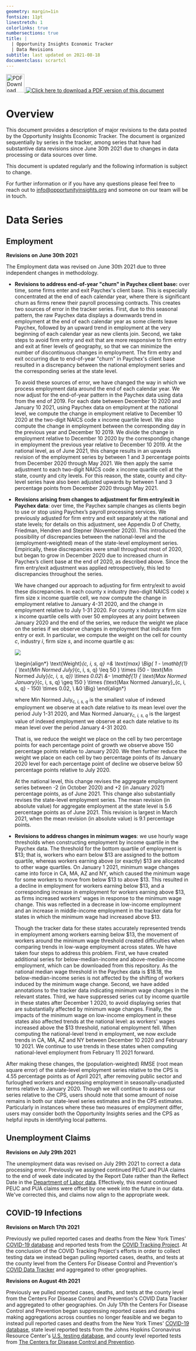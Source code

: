 ```yaml
---
geometry: margin=1in
fontsize: 11pt
linestretch: 1
colorlinks: true
numbersections: true
title: |
  | Opportunity Insights Economic Tracker
  | Data Revisions
subtitle: last updated on 2021-08-18
documentclass: scrartcl
---  
```


<a href="https://raw.githubusercontent.com/OpportunityInsights/EconomicTracker/main/docs/oi_tracker_data_revisions.pdf"><img src="pdf-icon.svg" alt="PDF Download" width="50" style="display:inline;"/> <img src="null.png" alt="Click here to download a PDF version of this document" /></a>

# Overview
This document provides a description of major revisions to the data posted by the Opportunity Insights Economic Tracker. The document is organized sequentially by series in the tracker, among series that have had substantive data revisions since June 30th 2021 due to changes in data processing or data sources over time.

This document is updated regularly and the following information is subject to change.

For further information or if you have any questions please feel free to reach out to [info@opportunityinsights.org](mailto:info@opportunityinsights.org) and someone on our team will be in touch.

# Data Series

## Employment

**Revisions on June 30th 2021**

The Employment data was revised on June 30th 2021 due to three independent changes in methodology.

- **Revisions to address end-of-year "churn" in Paychex client base:** over time, some firms enter and exit Paychex's client base. This is especially concentrated at the end of each calendar year, where there is significant churn as firms renew their payroll processing contracts. This creates two sources of error in the tracker series. First, due to this seasonal pattern, the raw Paychex data displays a downwards trend in employment at the end of each calendar year as some clients leave Paychex, followed by an upward trend in employment at the very beginning of each calendar year as new clients join. Second, we take steps to avoid firm entry and exit that are more responsive to firm entry and exit at finer levels of geography, so that we can minimize the number of discontinuous changes in employment. The firm entry and exit occurring due to end-of-year "churn" in Paychex's client base resulted in a discrepancy between the national employment series and the corresponding series at the state level.

  To avoid these sources of error, we have changed the way in which we process employment data around the end of each calendar year. We now adjust for the end-of-year pattern in the Paychex data using data from the end of 2019. For each date between December 10 2020 and January 10 2021, using Paychex data on employment at the national level, we compute the change in employment relative to December 10 2020 at the two-digit NAICS code x income quartile level. We also compute the change in employment between the corresponding day in the previous year and December 10 2019. We divide the change in employment relative to December 10 2020 by the corresponding change in employment the previous year relative to December 10 2019. At the national level, as of June 2021, this change results in an upwards revision of the employment series by between 1 and 3 percentage points from December 2020 through May 2021. We then apply the same adjustment to each two-digit NAICS code x income quartile cell at the state, county and city levels. For this reason, the state, county and city-level series have also been adjusted upwards by between 1 and 3 percentage points from December 2020 through May 2021.

- **Revisions arising from changes to adjustment for firm entry/exit in Paychex data**: over time, the Paychex sample changes as clients begin to use or stop using Paychex’s payroll processing services. We previously adjusted for firm entry and exit separately at the national and state levels; for details on this adjustment, see Appendix D of Chetty, Friedman, Hendren and Stepner (November 2020). This introduced the possibility of discrepancies between the national-level and the (employment-weighted) mean of the state-level employment series. Empirically, these discrepancies were small throughout most of 2020, but began to grow in December 2020 due to increased churn in Paychex’s client base at the end of 2020, as described above. Since the firm entry/exit adjustment was applied retrospectively, this led to discrepancies throughout the series.

  We have changed our approach to adjusting for firm entry/exit to avoid these discrepancies. In each county x industry (two-digit NAICS code) x firm size x income quartile cell, we now compute the change in employment relative to January 4-31 2020, and the change in employment relative to July 1-31 2020. For county x industry x firm size x income quartile cells with over 50 employees at any point between January 2020 and the end of the series, we reduce the weight we place on the series if we observe changes in employment that indicate firm entry or exit. In particular, we compute the weight on the cell for county _c_, industry _i_, firm size _s_, and income quartile _q_ as:

  <img src="https://render.githubusercontent.com/render/math?math=\text{Weight}_{c, i, s, q} = \text{max} \Big\{ 1 - \mathbf{1} \{ \text{Min Normed July}_{c, i, s, q} \leq 50 \} \times (50 - \text{Min Normed July}_{c, i, s, q}) \times 0.02 - \mathbf{1} \{ \text{Max Normed January}_{c, i, s, q} \geq 150 \} \times (\text{Max Normed January}_{c, i, s, q} - 150) \times 0.02, 0 \Big\}">

  \begin{align*}
  \text{Weight}_{c, i, s, q} =& \text{max} \Big\{ 1 - \mathbf{1} \{ \text{Min Normed July}_{c, i, s, q} \leq 50 \} \times (50 - \text{Min Normed July}_{c, i, s, q}) \times 0.02\\
  &- \mathbf{1} \{ \text{Max Normed January}_{c, i, s, q} \geq 150 \} \times (\text{Max Normed January}_{c, i, s, q} - 150) \times 0.02, \\
  &0 \Big\}
  \end{align*}

  where Min Normed July<sub>_c, i, s, q_</sub> is the smallest value of indexed employment we observe at each date relative to its mean level over the period July 1-31 2020, and Max Normed January<sub>_c, i, s, q_</sub> is the largest value of indexed employment we observe at each date relative to its mean level over the period January 4-31 2020.

  That is, we reduce the weight we place on the cell by two percentage points for each percentage point of growth we observe above 150 percentage points relative to January 2020. We then further reduce the weight we place on each cell by two percentage points of its January 2020 level for each percentage point of decline we observe below 50 percentage points relative to July 2020.

  At the national level, this change revises the aggregate employment series between -2 (in October 2020) and +2 (in January 2021) percentage points, as of June 2021. This change also substantially revises the state-level employment series. The mean revision (in absolute value) for aggregate employment at the state level is 5.6 percentage points as of June 2021. This revision is largest in March 2021, when the mean revision (in absolute value) is 9.1 percentage points.

- **Revisions to address changes in minimum wages**: we use hourly wage thresholds when constructing employment by income quartile in the Paychex data. The threshold for the bottom quartile of employment is $13; that is, workers who earn below $13 are assigned to the bottom quartile, whereas workers earning above (or exactly) $13 are allocated to other wage quartiles. On January 1 2021, minimum wage changes came into force in CA, MA, AZ and NY, which caused the minimum wage for some workers to move from below $13 to above $13. This resulted in a decline in employment for workers earning below $13, and a corresponding increase in employment for workers earning above $13, as firms increased workers' wages in response to the minimum wage change. This was reflected in a decrease in low-income employment and an increase in middle-income employment in the tracker data for states in which the minimum wage had increased above $13.

  Though the tracker data for these states accurately represented trends in employment among workers earning below $13, the movement of workers around the minimum wage threshold created difficulties when comparing trends in low-wage employment across states. We have taken four steps to address this problem. First, we have created additional series for below-median-income and above-median-income employment, which can be downloaded from this repository. As the national median wage threshold in the Paychex data is $18.18, the below-median-income series is not affected by the shifting of workers induced by the minimum wage change. Second, we have added annotations to the tracker data indicating minimum wage changes in the relevant states. Third, we have suppressed series cut by income quartile in these states after December 1 2020, to avoid displaying series that are substantially affected by minimum wage changes. Finally, the impacts of the minimum wage on low-income employment in these states also affected trends at the national level: as workers' wages increased above the $13 threshold, national employment fell. When computing the national-level trend in employment, we now exclude trends in CA, MA, AZ and NY between December 10 2020 and February 10 2021. We continue to use trends in these states when computing national-level employment from February 11 2021 forward.

After making these changes, the (population-weighted) RMSE (root mean square error) of the state-level employment series relative to the CPS is 4.55 percentage points as of April 2021, after removing public sector and furloughed workers and expressing employment in seasonally-unadjusted terms relative to January 2020. Though we will continue to assess our series relative to the CPS, users should note that some amount of noise remains in both our state-level series estimates and in the CPS estimates. Particularly in instances where these two measures of employment differ, users may consider both the Opportunity Insights series and the CPS as helpful inputs in identifying local patterns.

## Unemployment Claims

**Revisions on July 29th 2021**

The unemployment data was revised on July 29th 2021 to correct a data processing error. Previously we assigned continued PEUC and PUA claims to the end of week date indicated by the Report Date rather than the Reflect Date in the [Department of Labor data](https://oui.doleta.gov/unemploy/docs/weekly_pandemic_claims.xlsx). Effectively, this meant continued PEUC and PUA claims were offset by one week into the future in our data. We've corrected this, and claims now align to the appropriate week.

## COVID-19 Infections

**Revisions on March 17th 2021**

Previously we pulled reported cases and deaths from the New York Times' [COVID-19 database](https://github.com/nytimes/covid-19-data) and reported tests from the [COVID Tracking Project](https://covidtracking.com/). At the conclusion of the COVID Tracking Project's efforts in order to collect testing data we instead began pulling reported cases, deaths, and tests at the county level from the Centers For Disease Control and Prevention's [COVID Data Tracker](https://covid.cdc.gov/covid-data-tracker/#datatracker-home) and aggregated to other geographies.

**Revisions on August 4th 2021**

Previously we pulled reported cases, deaths, and tests at the county level from the Centers For Disease Control and Prevention's COVID Data Tracker and aggregated to other geographies. On July 17th the Centers For Disease Control and Prevention began suppressing reported cases and deaths making aggregations across counties no longer feasible and we began to instead pull reported cases and deaths from the New York Times' [COVID-19 database](https://github.com/nytimes/covid-19-data), state level reported tests from the Johns Hopkins Coronavirus Resource Center's [U.S. testing database](https://github.com/govex/COVID-19/tree/master/data_tables/testing_data), and county level reported tests from [The Centers for Disease Control and Prevention](https://covid.cdc.gov/covid-data-tracker/#datatracker-home).    
